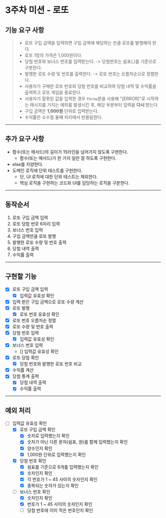 # 3주차 미션 - 로또
## 기능 요구 사항
> - 로또 구입 금액을 입력하면 구입 금액에 해당하는 만큼 로또를 발행해야 한다.
> - 로또 1장의 가격은 1,000원이다.
> - 당첨 번호와 보너스 번호를 입력받는다. -> 당첨번호는 쉼표(,)를 기준으로 구분한다.
> - 발행한 로또 수량 및 번호를 출력한다. -> 로또 번호는 오름차순으로 정렬한다.
> - 사용자가 구매한 로또 번호와 당첨 번호를 비교하여 당첨 내역 및 수익률을 출력하고 로또 게임을 종료한다.
> - 사용자가 잘못된 값을 입력한 경우 `throw`문을 사용해 "[ERROR]"로 시작하는 메시지를 가지는 예외를 발생시킨 후, 해당 부분부터 입력을 **다시** 받는다
> - 구입 금액은 **1,000원** 단위로 입력받는다.
> - 수익률은 소수점 둘째 자리에서 반올림한다.

---

## 추가 요구 사항
- 함수(또는 메서드)의 길이가 15라인을 넘어가지 않도록 구현한다.
  * 함수(또는 메서드)가 한 가지 일만 잘 하도록 구현한다.
- else를 지양한다.
- 도메인 로직에 단위 테스트를 구현한다.
  * 단, UI 로직에 대한 단위 테스트는 제외한다.
  * 핵심 로직을 구현하는 코드와 UI를 담당하는 로직을 구분한다.

---

## 동작순서
1. 로또 구입 금액 입력
2. 로또 당첨 번호 6자리 입력
3. 보너스 번호 입력
4. 구입 금액만큼 로또 발행
5. 발행한 로또 수량 및 번호 출력
6. 당첨 내역 출력
7. 수익률 출력

---

## 구현할 기능
- [x] 로또 구입 금액 입력
  - [x] 입력값 유효성 확인
- [x] 입력 받은 구입 금액으로 로또 수량 계산
- [x] 로또 발행
  - [x] 로또 번호 유효성 확인
- [x] 로또 번호 오름차순 정렬
- [x] 로또 수량 및 번호 출력
- [x] 당첨 번호 입력
  - [x] 입력값 유효성 확인
- [x] 보너스 번호 입력
  - [] 입력값 유효성 확인
- [x] 로또 당첨 확인
  - [x] 당첨 번호와 발행한 로또 번호 비교
- [x] 수익률 계산
- [x] 당첨 통계 출력
  - [x] 당첨 내역 출력
  - [x] 수익률 출력

---

## 예외 처리
- [ ] 입력값 유효성 확인
  - [x] 로또 구입 금액 확인
    - [x] 숫자로 입력했는지 확인
    - [x] 숫자가 아닌 다른 문자(쉼표, 원)를 함께 입력했는지 확인
    - [x] 양수인지 확인
    - [x] 1,000원 단위로 입력했는지 확인
  - [x] 당첨 번호 확인
    - [x] 쉼표를 기준으로 6개를 입력했는지 확인
    - [x] 숫자인지 확인
    - [x] 각 번호가 1 ~ 45 사이의 숫자인지 확인
    - [x] 중복되는 숫자가 있는지 확인
  - [ ] 보너스 번호 확인
    - [x] 숫자인지 확인
    - [x] 번호가 1 ~ 45 사이의 숫자인지 확인
    - [ ] 당첨 번호에 이미 적은 번호인지 확인
